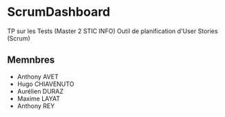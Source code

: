# ScrumDashboard

TP sur les Tests (Master 2 STIC INFO)
Outil de planification d'User Stories (Scrum)

## Memnbres

* Anthony AVET
* Hugo CHIAVENUTO
* Aurélien DURAZ
* Maxime LAYAT
* Anthony REY
